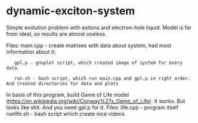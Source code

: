 # dynamic-exciton-system
Simple evolution problem with exitons and electron-hole liquid. Model is far from ideal, so results are almost useless.

Files: main.cpp - create matrixes with data about system, had most information about it;

       gpl.p - gnuplot script, which created image of system for every data.
       
       run.sh - bash script, which run main.cpp and gpl.p in right order. And created directories for data and plots
       
In basis of this program, build Game of Life model (https://en.wikipedia.org/wiki/Conway%27s_Game_of_Life). It works. But looks like shit. And you need gpl.p for it.
Files: life.cpp - program itself
       runlife.sh - bash script which create nice videos
